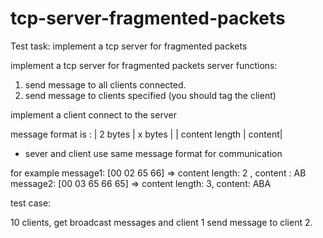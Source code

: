 # tcp-server-fragmented-packets
Test task: implement a tcp server for fragmented packets


implement a tcp server for fragmented packets
server functions:
1. send message to all clients connected.
2. send message to clients specified (you should tag the client)

implement a client connect to the server

message format is :
| 2 bytes | x  bytes |
| content length | content|

* sever and client use same message format for communication

for example
message1: [00 02 65 66]     => content length: 2 , content : AB
message2: [00 03 65 66 65]   => content length: 3, content: ABA

test case:

10 clients, get broadcast messages and client 1 send message to client 2.

